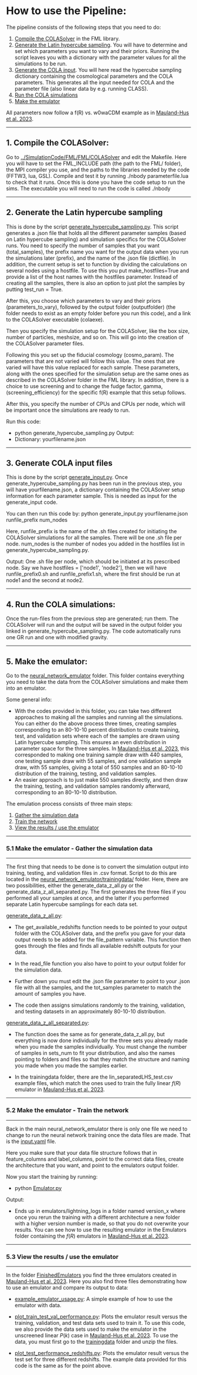 # <a name="top"></a>How to use the Pipeline:


The pipeline consists of the following steps that you need to do:
1. [Compile the COLASolver](#compile) in the FML library. 
2. [Generate the Latin hypercube sampling](#genhcs). You will have to determine and set which parameters you want to vary and their priors. Running the script leaves you with a dictionary with the parameter values for all the simulations to be run.
3. [Generate the COLA input](#geninput). You will here read the hypercube sampling dictionary containing the cosmological parameters and the COLA parameters. This generates all the input needed for COLA and the parameter file (also linear data by e.g. running CLASS).
4. [Run the COLA simulations](#runcola)
5. [Make the emulator](#makeemulator)

All parameters now follow a f(R) vs. w0waCDM example as in [Mauland-Hus et al. 2023](#).

---------------------------------------------------

## <a name="compile"></a>1. Compile the COLASolver:

Go to [../SimulationCode/FML/FML/COLASolver](../SimulationCode/FML/FML/COLASolver) and edit the Makefile. Here you will have to set the FML_INCLUDE path (the path to the FML/ folder), the MPI compiler you use, and the paths to the libraries needed by the code (FFTW3, lua, GSL). Compile and test it by running ./nbody parameterfile.lua to check that it runs. Once this is done you have the code setup to run the sims. The executable you will need to run the code is called ./nbody

---------------------------------------------------
## <a name="genhcs"></a>2. Generate the Latin hypercube sampling

This is done by the script [generate_hypercube_sampling.py](generate_hypercube_sampling.py). This script generates a .json file that holds all the different parameter samples (based on Latin hypercube sampling) and simulation specifics for the COLASolver runs. 
You need to specify the number of samples that you want (total_samples), the prefix name you want for the output data when you run the simulations later (prefix), and the name of the .json file (dictfile). In addition, the current setup is set to function by dividing the calculations on several nodes using a hostfile. To use this you put make_hostfiles=True and provide a list of the host names with the hostfiles parameter. Instead of creating all the samples, there is also an option to just plot the samples by putting test_run = True. 

After this, you choose which parameters to vary and their priors (parameters_to_vary), followed by the output folder (outputfolder) (the folder needs to exist as an empty folder before you run this code), and a link to the COLASolver executable (colaexe).

Then you specify the simulation setup for the COLASolver, like the box size, number of particles, meshsize, and so on. This will go into the creation of the COLASolver parameter files. 

Following this you set up the fiducial cosmology (cosmo_param). The parameters that are not varied will follow this value. The ones that are varied will have this value replaced for each sample. These parameters, along with the ones specified for the simulation setup are the same ones as described in the COLASolver folder in the FML library. In addition, there is a choice to use screening and to change the fudge factor, gamma, (screening_efficiency) for the specific f(R) example that this setup follows.

After this, you specify the number of CPUs and CPUs per node, which will be important once the simulations are ready to run.

Run this code: 
- python generate_hypercube_sampling.py
Output: 
- Dictionary: yourfilename.json 

---------------------------------------------------

## <a name="geninput"></a>3. Generate COLA input files

This is done by the script [generate_input.py](generate_input.py). Once generate_hypercube_sampling.py has been run in the previous step, you will have yourfilename.json, a dictionary containing the COLASolver setup information for each parameter sample. This is needed as input for the generate_input code.

You can then run this code by:
python generate_input.py yourfilename.json runfile_prefix num_nodes

Here, runfile_prefix is the name of the .sh files created for initiating the COLASolver simulations for all the samples. There will be one .sh file per node. num_nodes is the number of nodes you added in the hostfiles list in generate_hypercube_sampling.py.

Output: One .sh file per node, which should be initiated at its prescribed node. Say we have hostfiles = ['node1', 'node2'], then we will have runfile_prefix0.sh and runfile_prefix1.sh, where the first should be run at node1 and the second at node2. 

---------------------------------------------------

## <a name="runcola"></a>4. Run the COLA simulations:

Once the run-files from the previous step are generated; run them. The COLASolver will run and the output will be saved in the output folder you linked in generate_hypercube_sampling.py. The code automatically runs one GR run and one with modified gravity.

---------------------------------------------------

## <a name="makeemulator"></a>5. Make the emulator:

Go to the [neural_network_emulator](neural_network_emulator/) folder. This folder contains everything you need to take the data from the COLASolver simulations and make them into an emulator. 

Some general info:
- With the codes provided in this folder, you can take two different approaches to making all the samples and running all the simulations.
You can either do the above process three times, creating samples corresponding to an 80-10-10 percent distribution to create training, test, and validation sets where each of the samples are drawn using Latin hypercube sampling. This ensures an even distribution in parameter space for the three samples. In [Mauland-Hus et al. 2023](#), this corresponded to making one training sample draw with 440 samples, one testing sample draw with 55 samples, and one validation sample draw, with 55 samples, giving a total of 550 samples and an 80-10-10 distribution of the training, testing, and validation samples. 
- An easier approach is to just make 550 samples directly, and then draw the training, testing, and validation samples randomly afterward, corresponding to an 80-10-10 distribution. 


The emulation process consists of three main steps:
1. [Gather the simulation data](#gatherdata)
2. [Train the network](#train)
3. [View the results / use the emulator](#use)

---------------------------------------------------

### <a name="gatherdata"></a>5.1 Make the emulator - Gather the simulation data

---------------------------------------------------

The first thing that needs to be done is to convert the simulation output into training, testing, and validation files in .csv format. Script to do this are located in the [neural_network_emulator/trainingdata/](neural_network_emulator/trainingdata/) folder. Here, there are two possibilities, either the generate_data_z_all.py or the generate_data_z_all_separated.py. The first generates the three files if you performed all your samples at once, and the latter if you performed separate Latin hypercube samplings for each data set. 

[generate_data_z_all.py](neural_network_emulator/trainingdata/generate_data_z_all.py): 

- The get_available_redshifts function needs to be pointed to your output folder with the COLASolver data, and the prefix you gave for your data output needs to be added for the file_pattern variable. This function then goes through the files and finds all available redshift outputs for your data. 

- In the read_file function you also have to point to your output folder for the simulation data.

- Further down you must edit the .json file parameter to point to your .json file with all the samples, and the tot_samples parameter to match the amount of samples you have. 

- The code then assigns simulations randomly to the training, validation, and testing datasets in an approximately 80-10-10 distribution.

[generate_data_z_all_separated.py](neural_network_emulator/trainingdata/generate_data_z_all_separated.py):

- The function does the same as for generate_data_z_all.py, but everything is now done individually for the three sets you already made when you made the samples individually. You must change the number of samples in sets_num to fit your distribution, and also the names pointing to folders and files so that they match the structure and naming you made when you made the samples earlier. 

- In the trainingdata folder, there are the lin_separatedLHS_test.csv example files, which match the ones used to train the fully linear $f(R)$ emulator in [Mauland-Hus et al. 2023](#). 

---------------------------------------------------

### <a name="train"></a>5.2 Make the emulator - Train the network

---------------------------------------------------

Back in the main neural_network_emulator there is only one file we need to change to run the neural network training once the data files are made. That is the [input.yaml](neural_network_emulator/input.yaml) file.

Here you make sure that your data file structure follows that in feature_columns and label_columns, point to the correct data files, create the architecture that you want, and point to the emulators output folder. 

Now you start the training by running:
- python [Emulator.py](neural_network_emulator/Emulator.py)

Output:
- Ends up in emulators/lightning_logs in a folder named version_x where once you rerun the training with a different architecture a new folder with a higher version number is made, so that you do not overwrite your results. You can see how to use the resulting emulator in the Emulators folder containing the $f(R)$ emulators in [Mauland-Hus et al. 2023](#).

---------------------------------------------------

### <a name="use"></a>5.3 View the results / use the emulator

---------------------------------------------------

In the folder [FinishedEmulators](../FinishedEmulators) you find the three emulators created in [Mauland-Hus et al. 2023](#).
Here you also find three files demonstrating how to use an emulator and compare its output to data:

- [example_emulator_usage.py](https://github.com/renmau/Sesame_pipeline/blob/main/FinishedEmulators/example_emulator_usage.py): A simple example of how to use the emulator with data.
  
- [plot_train_test_val_performance.py](https://github.com/renmau/Sesame_pipeline/blob/main/FinishedEmulators/plot_train_test_val_performance.py): Plots the emulator result versus the training, validation, and test data sets used to train it. To use this code, we also provide the data sets used to make the emulator in the unscreened linear $P(k)$ case in [Mauland-Hus et al. 2023](#). To use the data, you must first go to the [trainingdata](https://github.com/renmau/Sesame_pipeline/blob/main/Pipeline/neural_network_emulator/trainingdata) folder and unzip the files.
  
- [plot_test_performance_redshifts.py](https://github.com/renmau/Sesame_pipeline/blob/main/FinishedEmulators/plot_test_performance_redshifts.py): Plots the emulator result versus the test set for three different redshifts. The example data provided for this code is the same as for the point above.

   
